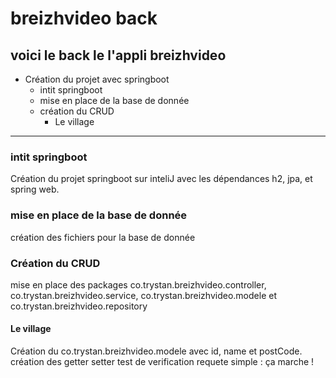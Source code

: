 # breizhvideo back

## voici le back le l'appli breizhvideo

* Création du projet avec springboot
    * intit springboot
    * mise en place de la base de donnée
    * création du CRUD
        * Le village


-----------------------------


### intit springboot
 
Création du projet springboot sur inteliJ avec les dépendances h2, jpa, et spring web.

### mise en place de la base de donnée

création des fichiers pour la base de donnée 

### Création du CRUD

mise en place des packages co.trystan.breizhvideo.controller, co.trystan.breizhvideo.service, co.trystan.breizhvideo.modele et co.trystan.breizhvideo.repository

#### Le village

Création du co.trystan.breizhvideo.modele avec id, name et postCode. création des getter setter
test de verification requete simple : ça marche ! 